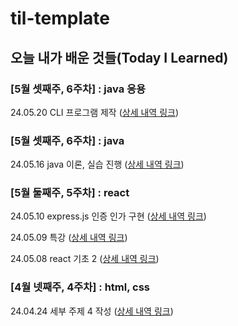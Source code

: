 # til-template

## 오늘 내가 배운 것들(Today I Learned)

### [5월 셋째주, 6주차] : java 응용

24.05.20 CLI 프로그램 제작 ([상세 내역 링크](https://github.com/100-hours-a-week/haisely-til/blob/main/5월/2024-05-20.md))

### [5월 셋째주, 6주차] : java

24.05.16 java 이론, 실습 진행 ([상세 내역 링크](https://github.com/100-hours-a-week/haisely-til/blob/main/5월/2024-05-16.md))

### [5월 둘째주, 5주차] : react

24.05.10 express.js 인증 인가 구현 ([상세 내역 링크](https://github.com/100-hours-a-week/haisely-til/blob/main/5월/2024-05-10.md))

24.05.09 특강 ([상세 내역 링크](https://github.com/100-hours-a-week/haisely-til/blob/main/5월/2024-05-09.md))

24.05.08 react 기초 2 ([상세 내역 링크](https://github.com/100-hours-a-week/haisely-til/blob/main/5월/2024-05-08.md))

### [4월 넷째주, 4주차] : html, css

24.04.24 세부 주제 4 작성 ([상세 내역 링크](https://github.com/100-hours-a-week/haisely-til/blob/main/4월/2024-04-24.md))
